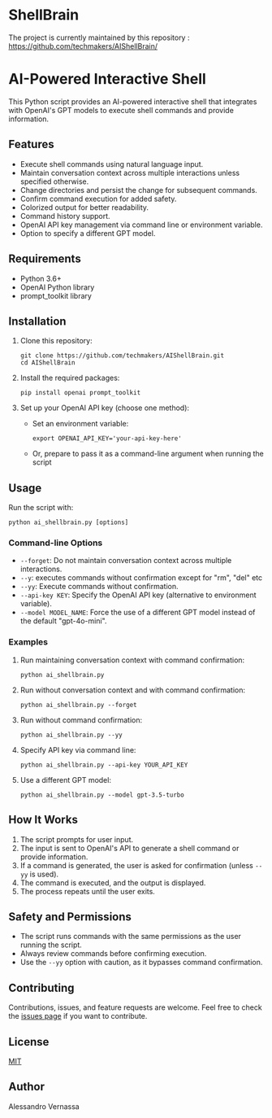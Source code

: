 # ShellBrain

The project is currently maintained by this repository : https://github.com/techmakers/AIShellBrain/


# AI-Powered Interactive Shell

This Python script provides an AI-powered interactive shell that integrates with OpenAI's GPT models to execute shell commands and provide information.

## Features

- Execute shell commands using natural language input.
- Maintain conversation context across multiple interactions unless specified otherwise.
- Change directories and persist the change for subsequent commands.
- Confirm command execution for added safety.
- Colorized output for better readability.
- Command history support.
- OpenAI API key management via command line or environment variable.
- Option to specify a different GPT model.

## Requirements

- Python 3.6+
- OpenAI Python library
- prompt_toolkit library

## Installation

1. Clone this repository:
   ```
   git clone https://github.com/techmakers/AIShellBrain.git
   cd AIShellBrain
   ```

2. Install the required packages:
   ```
   pip install openai prompt_toolkit
   ```

3. Set up your OpenAI API key (choose one method):
   - Set an environment variable:
     ```
     export OPENAI_API_KEY='your-api-key-here'
     ```
   - Or, prepare to pass it as a command-line argument when running the script

## Usage

Run the script with:

```
python ai_shellbrain.py [options]
```

### Command-line Options

- `--forget`: Do not maintain conversation context across multiple interactions.
- `--y`: executes commands without confirmation except for "rm", "del" etc
- `--yy`: Execute commands without confirmation.
- `--api-key KEY`: Specify the OpenAI API key (alternative to environment variable).
- `--model MODEL_NAME`: Force the use of a different GPT model instead of the default "gpt-4o-mini".

### Examples

1. Run maintaining conversation context with command confirmation:
   ```
   python ai_shellbrain.py
   ```

2. Run without conversation context and with command confirmation:
   ```
   python ai_shellbrain.py --forget
   ```

3. Run without command confirmation:
   ```
   python ai_shellbrain.py --yy
   ```

4. Specify API key via command line:
   ```
   python ai_shellbrain.py --api-key YOUR_API_KEY
   ```

5. Use a different GPT model:
   ```
   python ai_shellbrain.py --model gpt-3.5-turbo
   ```

## How It Works

1. The script prompts for user input.
2. The input is sent to OpenAI's API to generate a shell command or provide information.
3. If a command is generated, the user is asked for confirmation (unless `--yy` is used).
4. The command is executed, and the output is displayed.
5. The process repeats until the user exits.

## Safety and Permissions

- The script runs commands with the same permissions as the user running the script.
- Always review commands before confirming execution.
- Use the `--yy` option with caution, as it bypasses command confirmation.

## Contributing

Contributions, issues, and feature requests are welcome. Feel free to check the [issues page](https://github.com/techmakers/AIShellBrain/issues) if you want to contribute.

## License

[MIT](https://choosealicense.com/licenses/mit/)

## Author

Alessandro Vernassa


